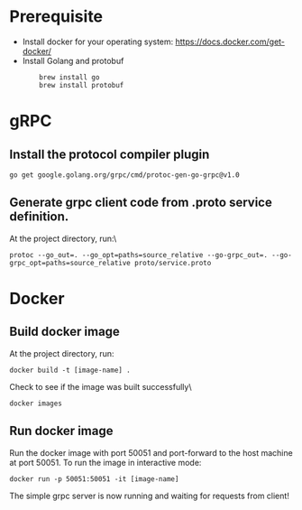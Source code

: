 # Prerequisite
- Install docker for your operating system: https://docs.docker.com/get-docker/
-  Install Golang and protobuf
    ```
        brew install go
        brew install protobuf
    ```

# gRPC
## Install the protocol compiler plugin
```
go get google.golang.org/grpc/cmd/protoc-gen-go-grpc@v1.0
```

## Generate grpc client code from .proto service definition.
At the project directory, run:\
```
protoc --go_out=. --go_opt=paths=source_relative --go-grpc_out=. --go-grpc_opt=paths=source_relative proto/service.proto
```


# Docker
## Build docker image
At the project directory, run:
```
docker build -t [image-name] .
```

Check to see if the image was built successfully\
```
docker images
```

## Run docker image
Run the docker image with port 50051 and port-forward to the host machine at port 50051. To run the image in interactive mode:
```
docker run -p 50051:50051 -it [image-name]
```

The simple grpc server is now running and waiting for requests from client!